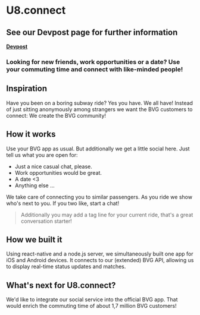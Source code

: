 # U8.connect

## See our Devpost page for further information
**[Devpost](https://devpost.com/software/u8-connect)**

### Looking for new friends, work opportunities or a date? Use your commuting time and connect with like-minded people!

## Inspiration
Have you been on a boring subway ride? Yes you have. We all have! Instead of just sitting anonymously among strangers we want the BVG customers to connect: We create the BVG community!

## How it works
Use your BVG app as usual. But additionally we get a little social here. Just tell us what you are open for:
- Just a nice casual chat, please.
- Work opportunities would be great.
- A date <3
- Anything else ...

We take care of connecting you to similar passengers. As you ride we show who's next to you. If you two like, start a chat!

> Additionally you may add a tag line for your current ride, that's a great conversation starter!

## How we built it
Using react-native and a node.js server, we simultaneously built one app for iOS and Android devices. It connects to our (extended) BVG API, allowing us to display real-time status updates and matches.

## What's next for U8.connect?
We'd like to integrate our social service into the official BVG app. That would enrich the commuting time of about 1,7 million BVG customers!
